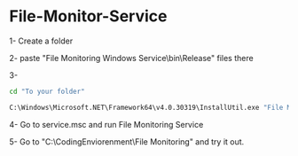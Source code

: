 # File-Monitor-Service

1- Create a folder

2- paste "File Monitoring Windows Service\bin\Release" files there

3-

```cmd
cd "To your folder" 

C:\Windows\Microsoft.NET\Framework64\v4.0.30319\InstallUtil.exe "File Monitoring Windows Service.exe"
```

4- Go to service.msc and run File Monitoring Service

5- Go to "C:\CodingEnviorenment\File Monitoring" and try it out.
